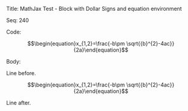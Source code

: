 Title:  MathJax Test  - Block with Dollar Signs and equation environment

Seq:    240

Code: 

$$\begin{equation}x_{1,2}=\frac{-b\pm \sqrt{{b}^{2}-4ac}}{2a}\end{equation}$$


Body: 

Line before. 

$$\begin{equation}x_{1,2}=\frac{-b\pm \sqrt{{b}^{2}-4ac}}{2a}\end{equation}$$

Line after. 

